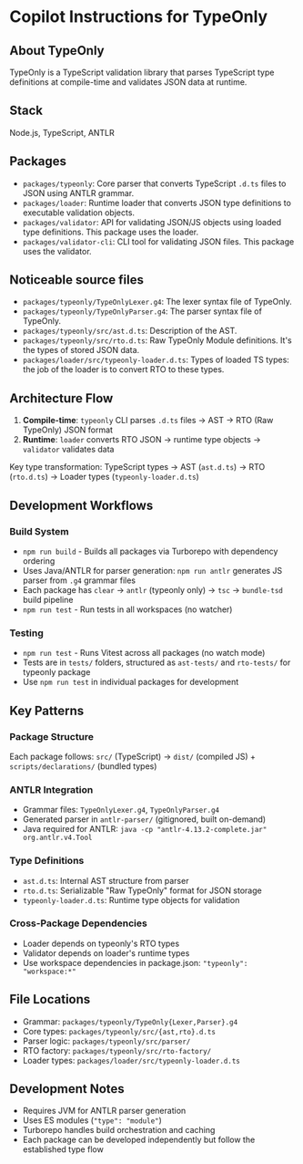 # Copilot Instructions for TypeOnly

## About TypeOnly

TypeOnly is a TypeScript validation library that parses TypeScript type definitions at compile-time and validates JSON data at runtime.

## Stack

Node.js, TypeScript, ANTLR

## Packages

- `packages/typeonly`: Core parser that converts TypeScript `.d.ts` files to JSON using ANTLR grammar.
- `packages/loader`: Runtime loader that converts JSON type definitions to executable validation objects.
- `packages/validator`: API for validating JSON/JS objects using loaded type definitions. This package uses the loader.
- `packages/validator-cli`: CLI tool for validating JSON files. This package uses the validator.

## Noticeable source files

- `packages/typeonly/TypeOnlyLexer.g4`: The lexer syntax file of TypeOnly.
- `packages/typeonly/TypeOnlyParser.g4`: The parser syntax file of TypeOnly.
- `packages/typeonly/src/ast.d.ts`: Description of the AST.
- `packages/typeonly/src/rto.d.ts`: Raw TypeOnly Module definitions. It's the types of stored JSON data.
- `packages/loader/src/typeonly-loader.d.ts`: Types of loaded TS types: the job of the loader is to convert RTO to these types.

## Architecture Flow

1. **Compile-time**: `typeonly` CLI parses `.d.ts` files → AST → RTO (Raw TypeOnly) JSON format
2. **Runtime**: `loader` converts RTO JSON → runtime type objects → `validator` validates data

Key type transformation: TypeScript types → AST (`ast.d.ts`) → RTO (`rto.d.ts`) → Loader types (`typeonly-loader.d.ts`)

## Development Workflows

### Build System

- `npm run build` - Builds all packages via Turborepo with dependency ordering
- Uses Java/ANTLR for parser generation: `npm run antlr` generates JS parser from `.g4` grammar files
- Each package has `clear` → `antlr` (typeonly only) → `tsc` → `bundle-tsd` build pipeline
- `npm run test` - Run tests in all workspaces (no watcher)

### Testing

- `npm run test` - Runs Vitest across all packages (no watch mode)
- Tests are in `tests/` folders, structured as `ast-tests/` and `rto-tests/` for typeonly package
- Use `npm run test` in individual packages for development

## Key Patterns

### Package Structure

Each package follows: `src/` (TypeScript) → `dist/` (compiled JS) + `scripts/declarations/` (bundled types)

### ANTLR Integration

- Grammar files: `TypeOnlyLexer.g4`, `TypeOnlyParser.g4`
- Generated parser in `antlr-parser/` (gitignored, built on-demand)
- Java required for ANTLR: `java -cp "antlr-4.13.2-complete.jar" org.antlr.v4.Tool`

### Type Definitions

- `ast.d.ts`: Internal AST structure from parser
- `rto.d.ts`: Serializable "Raw TypeOnly" format for JSON storage
- `typeonly-loader.d.ts`: Runtime type objects for validation

### Cross-Package Dependencies

- Loader depends on typeonly's RTO types
- Validator depends on loader's runtime types
- Use workspace dependencies in package.json: `"typeonly": "workspace:*"`

## File Locations

- Grammar: `packages/typeonly/TypeOnly{Lexer,Parser}.g4`
- Core types: `packages/typeonly/src/{ast,rto}.d.ts`
- Parser logic: `packages/typeonly/src/parser/`
- RTO factory: `packages/typeonly/src/rto-factory/`
- Loader types: `packages/loader/src/typeonly-loader.d.ts`

## Development Notes

- Requires JVM for ANTLR parser generation
- Uses ES modules (`"type": "module"`)
- Turborepo handles build orchestration and caching
- Each package can be developed independently but follow the established type flow

